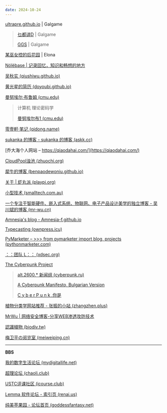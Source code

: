 ```yaml
---
date: 2024-10-24
---
```


[ultrapre.github.io](https://ultrapre.github.io/) | Galgame

> [乜都讲D](https://blog.ztjal.info/) | Galgame
>
> [GGS](https://gal.saop.cc/) | Galgame

[某巫女控的后花园](https://ztjal.info/index.html) | Elona

[Nólëbase | 记录回忆，知识和畅想的地方](https://ayaka.io/)

[吴秋实 (qiushiwu.github.io)](https://qiushiwu.github.io/)

[黄光星的简历 (doyoubi.github.io)](http://doyoubi.github.io/)

[曼努埃尔·布鲁姆 (cmu.edu)](https://www.cs.cmu.edu/~mblum/)

> 计算机 理论密码学
> 
> [曼努埃尔布1 (cmu.edu)](https://www.cs.cmu.edu/~mblum/research/pdf/grad.html#YOU)

[零壹軒·笔记 (qidong.name)](https://note.qidong.name/)

[sukanka 的博客 - sukanka 的博客 (askk.cc)](https://blog.askk.cc/)

[乔大海个人网站 – https://qiaodahai.com/](https://qiaodahai.com/)

[CloudPool浊池 (zhuochi.org)](https://zhuochi.org/)

[犀牛的博客 (benpaodewoniu.github.io)](https://benpaodewoniu.github.io/)

[关于 | 虾丸派 (playpi.org)](https://www.playpi.org/about/)

[小型技术 (smalltech.com.au)](https://smalltech.com.au/)

[一个专注于智能硬件、嵌入式系统、物联网、电子产品设计美学的独立博客 - 吴川斌的博客 (mr-wu.cn)](https://www.mr-wu.cn/)

[Amnesia's blog - Amnesia-f.github.io](https://amnesia-f.github.io/)

[Typecasting (ownpress.icu)](https://ownpress.icu/)

[PyMarketer – >>> from pymarketer import blog, projects (pythonmarketer.com)](https://pythonmarketer.com/)

[：：团队 L：： (xdsec.org)](https://l.xdsec.org/)

[The Cyberpunk Project](http://project.cyberpunk.ru/)

> [alt.2600.* 新闻组 (cyberpunk.ru)](http://project.cyberpunk.ru/idb/news_alt.2600.html)
> 
> [A Cyberpunk Manifesto, Bulgarian Version](http://project.cyberpunk.ru/idb/manifesto_bg.html)
> 
> [C y b e r P u n k .你是](http://www.cyberpunk.ru/)

[植物分类学网站推荐 - 张振的小站 (zhangzhen.plus)](http://zhangzhen.plus/2019/11/13/website-of-plant-taxonomy.html)

[MrWu | 网络安全博客-分享WEB渗透攻防技术](https://www.mrwu.red/)

[認識植物 (biodiv.tw)](http://kplant.biodiv.tw/)

[梅卫平の阅览室 (meiweiping.cn)](https://meiweiping.cn/)

------

**BBS**

[我的数字生活论坛 (mydigitallife.net)](https://forums.mydigitallife.net/)

[超理论坛 (chaoli.club)](https://chaoli.club/index.php/)

[USTC评课社区 (icourse.club)](https://icourse.club/)

[Lemma 软件论坛 - 索引页 (renai.us)](https://lemmasoft.renai.us/forums/)

[纯美苹果园 - 论坛首页 (goddessfantasy.net)](http://null.goddessfantasy.net/bbs/index.php)